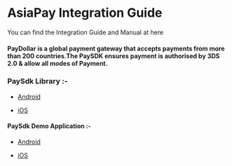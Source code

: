 # AsiaPay Integration Guide
You can find the Integration Guide and Manual at here

#### PayDollar is a global payment gateway that accepts payments from more than 200 countries.The PaySDK ensures payment is authorised by 3DS 2.0 & allow all modes of Payment.
### PaySdk Library :-

- [Android](https://github.com/asiapay-lib/paysdk-android-lib)

- [iOS](https://github.com/asiapay-lib/paysdk-ios-lib)

#### PaySdk Demo Application :-

- [Android](https://github.com/asiapay-lib/paysdk-android-demo)

- [iOS](https://github.com/asiapay-lib/paysdk-ios-demo)
